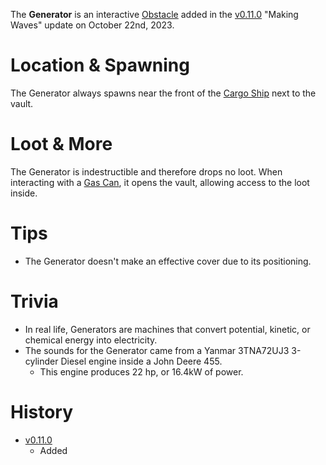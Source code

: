 The **Generator** is an interactive [Obstacle](/obstacles) added in the [v0.11.0](https://github.com/HasangerGames/suroi/releases/tag/v0.11.0) "Making Waves" update on October 22nd, 2023.

# Location & Spawning

The Generator always spawns near the front of the [Cargo Ship](/buildings/cargo_ship) next to the vault.

# Loot & More

The Generator is indestructible and therefore drops no loot. When interacting with a [Gas Can](/weapons/melee/gas_can), it opens the vault, allowing access to the loot inside.

# Tips

- The Generator doesn't make an effective cover due to its positioning.

# Trivia

- In real life, Generators are machines that convert potential, kinetic, or chemical energy into electricity.
- The sounds for the Generator came from a Yanmar 3TNA72UJ3 3-cylinder Diesel engine inside a John Deere 455.
  - This engine produces 22 hp, or 16.4kW of power.

# History

- [v0.11.0](https://github.com/HasangerGames/suroi/releases/tag/v0.11.0)
  - Added
